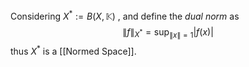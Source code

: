 Considering $X^* := B(X, \mathbb K)$ , and define the *dual norm* as 
$$\|f\|_{X^*} = \sup_{\|x\| = 1}|f(x)|$$
thus $X^*$ is a [[Normed Space]].
